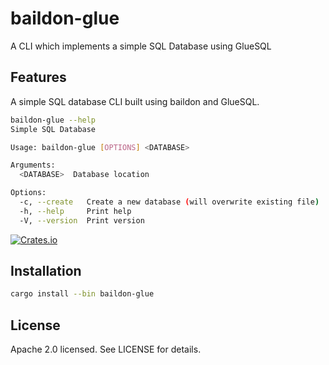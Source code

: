 # baildon-glue

A CLI which implements a simple SQL Database using GlueSQL

## Features

A simple SQL database CLI built using baildon and GlueSQL.

```sh
baildon-glue --help
Simple SQL Database

Usage: baildon-glue [OPTIONS] <DATABASE>

Arguments:
  <DATABASE>  Database location

Options:
  -c, --create   Create a new database (will overwrite existing file)
  -h, --help     Print help
  -V, --version  Print version
```

[![Crates.io](https://img.shields.io/crates/v/baildon-glue.svg)](https://crates.io/crates/baildon-glue)

## Installation

```sh
cargo install --bin baildon-glue
```

## License

Apache 2.0 licensed. See LICENSE for details.
